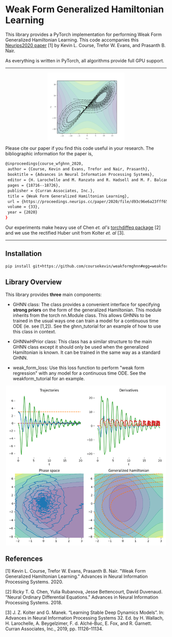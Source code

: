 # Weak Form Generalized Hamiltonian Learning
This library provides a PyTorch implementation for performing Weak Form Generalized Hamiltonian Learning. This code accompanies this [Neurips2020 paper](https://proceedings.neurips.cc/paper/2020/file/d93c96e6a23fff65b91b900aaa541998-Paper.pdf) [1] by Kevin L. Course, Trefor W. Evans, and Prasanth B. Nair.

As everything is written in PyTorch, all algorithms provide full GPU support. 

---

<p align="center">
  <img align="middle" src="./assets/lorenz_trajectories.png" alt="Lorenz63 gen hamiltonian neural net" width="240"/>
</p>


Please cite our paper if you find this code useful in your research. The bibliographic information for the paper is,
```bash
@inproceedings{course_wfghnn_2020,
 author = {Course, Kevin and Evans, Trefor and Nair, Prasanth},
 booktitle = {Advances in Neural Information Processing Systems},
 editor = {H. Larochelle and M. Ranzato and R. Hadsell and M. F. Balcan and H. Lin},
 pages = {18716--18726},
 publisher = {Curran Associates, Inc.},
 title = {Weak Form Generalized Hamiltonian Learning},
 url = {https://proceedings.neurips.cc/paper/2020/file/d93c96e6a23fff65b91b900aaa541998-Paper.pdf},
 volume = {33},
 year = {2020}
}
```
Our experiments make heavy use of Chen *et. al's* [torchdiffeq package](https://github.com/rtqichen/torchdiffeq) [2] and we use the rectified Huber unit from Kolter *et. al* [3]. 

---

## Installation 
```bash
pip install git+https://github.com/coursekevin/weakformghnn#egg=weakformghnn
```

## Library Overview
This library provides **three** main components:

* GHNN class: The class provides a convenient interface for specifying **strong priors** on the form of the generalized Hamiltonian. This module inherits from the torch nn.Module class. This allows GHNNs to be trained in the usual ways one can train a model for a continuous time ODE (ie. see [1,2]). See the ghnn_tutorial for an example of how to use this class in context.

* GHNNwHPrior class: This class has a similar structure to the main GHNN class except it should only be used when the generalized Hamiltonian is known. It can be trained in the same way as a standard GHNN. 

* weak_form_loss: Use this loss function to perform "weak form regression" with any model for a continuous time ODE. See the weakform_tutorial for an example. 


<p align="center">
  <img align="middle" src="./assets/pendulum_train.gif" alt="Example pendulum training " width="500"/>
</p>

## References
[1] Kevin L. Course, Trefor W. Evans, Prasanth B. Nair. "Weak Form Generalized Hamiltonian Learning." Advances in Neural Information Processing Systems. 2020.

[2] Ricky T. Q. Chen, Yulia Rubanova, Jesse Bettencourt, David Duvenaud. "Neural Ordinary Differential Equations." Advances in Neural Information Processing Systems. 2018.

[3] J. Z. Kolter and G. Manek. “Learning Stable Deep Dynamics Models”. In: Advances in Neural Information Processing Systems 32. Ed. by H. Wallach, H. Larochelle, A. Beygelzimer, F. d. Alché-Buc, E. Fox, and R. Garnett. Curran Associates, Inc., 2019, pp. 11126–11134.